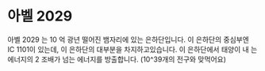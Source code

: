 # 아벨 2029

아벨 2029 는 10 억 광년 떨어진 뱀자리에 있는 은하단입니다. 이 은하단의 중심부엔
IC 1101이 있는데, 이 은하단의 대부분을 차지하고있습니다. 이 은하단에서 태양이 내
는 에너지의 2 조배가 넘는 에너지를 방출합니다. (10^39개의 전구와 맞먹어요)
